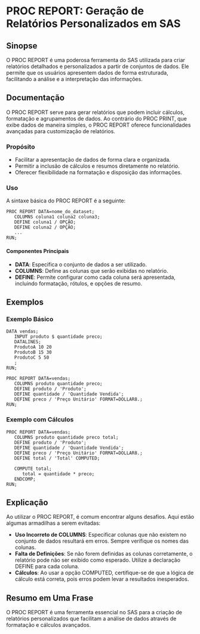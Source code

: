 <!--
Meta Description: # PROC REPORT: Geração de Relatórios Personalizados em SAS ## Sinopse O PROC REPORT é uma poderosa ferramenta do SAS utilizada para criar relatórios d...
Meta Keywords: define, proc, report, dados, quantidade
-->

# PROC REPORT: Geração de Relatórios Personalizados em SAS

## Sinopse
O PROC REPORT é uma poderosa ferramenta do SAS utilizada para criar relatórios detalhados e personalizados a partir de conjuntos de dados. Ele permite que os usuários apresentem dados de forma estruturada, facilitando a análise e a interpretação das informações.

## Documentação
O PROC REPORT serve para gerar relatórios que podem incluir cálculos, formatação e agrupamentos de dados. Ao contrário do PROC PRINT, que exibe dados de maneira simples, o PROC REPORT oferece funcionalidades avançadas para customização de relatórios.

### Propósito
- Facilitar a apresentação de dados de forma clara e organizada.
- Permitir a inclusão de cálculos e resumos diretamente no relatório.
- Oferecer flexibilidade na formatação e disposição das informações.

### Uso
A sintaxe básica do PROC REPORT é a seguinte:

```sas
PROC REPORT DATA=nome_do_dataset;
   COLUMNS coluna1 coluna2 coluna3;
   DEFINE coluna1 / OPÇÃO;
   DEFINE coluna2 / OPÇÃO;
   ...
RUN;
```

#### Componentes Principais
- **DATA**: Especifica o conjunto de dados a ser utilizado.
- **COLUMNS**: Define as colunas que serão exibidas no relatório.
- **DEFINE**: Permite configurar como cada coluna será apresentada, incluindo formatação, rótulos, e opções de resumo.

## Exemplos
### Exemplo Básico
```sas
DATA vendas;
   INPUT produto $ quantidade preco;
   DATALINES;
   ProdutoA 10 20
   ProdutoB 15 30
   ProdutoC 5 50
   ;
RUN;

PROC REPORT DATA=vendas;
   COLUMNS produto quantidade preco;
   DEFINE produto / 'Produto';
   DEFINE quantidade / 'Quantidade Vendida';
   DEFINE preco / 'Preço Unitário' FORMAT=DOLLAR8.;
RUN;
```

### Exemplo com Cálculos
```sas
PROC REPORT DATA=vendas;
   COLUMNS produto quantidade preco total;
   DEFINE produto / 'Produto';
   DEFINE quantidade / 'Quantidade Vendida';
   DEFINE preco / 'Preço Unitário' FORMAT=DOLLAR8.;
   DEFINE total / 'Total' COMPUTED;
   
   COMPUTE total;
      total = quantidade * preco;
   ENDCOMP;
RUN;
```

## Explicação
Ao utilizar o PROC REPORT, é comum encontrar alguns desafios. Aqui estão algumas armadilhas a serem evitadas:

- **Uso Incorreto de COLUMNS**: Especificar colunas que não existem no conjunto de dados resultará em erros. Sempre verifique os nomes das colunas.
- **Falta de Definições**: Se não forem definidas as colunas corretamente, o relatório pode não ser exibido como esperado. Utilize a declaração DEFINE para cada coluna.
- **Cálculos**: Ao usar a opção COMPUTED, certifique-se de que a lógica de cálculo está correta, pois erros podem levar a resultados inesperados.

## Resumo em Uma Frase
O PROC REPORT é uma ferramenta essencial no SAS para a criação de relatórios personalizados que facilitam a análise de dados através de formatação e cálculos avançados.